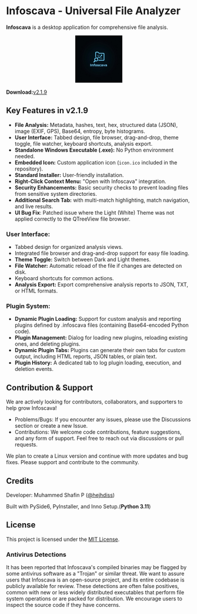 # Infoscava - Universal File Analyzer

**Infoscava** is a desktop application for comprehensive file analysis.

<p align="center">
  <img src="icon.jpg" width="128" height="128" alt="Infoscava Icon">
</p>

**Download:**[v2.1.9](https://github.com/hejhdiss/Infoscava/releases/tag/v2.1.9)

## Key Features in v2.1.9

- **File Analysis:** Metadata, hashes, text, hex, structured data (JSON), image (EXIF, GPS), Base64, entropy, byte histograms.
- **User Interface:** Tabbed design, file browser, drag-and-drop, theme toggle, file watcher, keyboard shortcuts, analysis export.
- **Standalone Windows Executable (.exe):** No Python environment needed.
- **Embedded Icon:** Custom application icon (`icon.ico` included in the repository).
- **Standard Installer:** User-friendly installation.
- **Right-Click Context Menu:** "Open with Infoscava" integration.
- **Security Enhancements:** Basic security checks to prevent loading files from sensitive system directories.
- **Additional Search Tab:** with multi-match highlighting, match navigation, and live results.
- **UI Bug Fix**: Patched issue where the Light (White) Theme was not applied correctly to the QTreeView file browser.

### User Interface:

- Tabbed design for organized analysis views.
- Integrated file browser and drag-and-drop support for easy file loading.
- **Theme Toggle:** Switch between Dark and Light themes.
- **File Watcher:** Automatic reload of the file if changes are detected on disk.
- Keyboard shortcuts for common actions.
- **Analysis Export:** Export comprehensive analysis reports to JSON, TXT, or HTML formats.

### Plugin System:

- **Dynamic Plugin Loading:** Support for custom analysis and reporting plugins defined by .infoscava files (containing Base64-encoded Python code).
- **Plugin Management:** Dialog for loading new plugins, reloading existing ones, and deleting plugins.
- **Dynamic Plugin Tabs:** Plugins can generate their own tabs for custom output, including HTML reports, JSON tables, or plain text.
- **Plugin History:** A dedicated tab to log plugin loading, execution, and deletion events.

## Contribution & Support

We are actively looking for contributors, collaborators, and supporters to help grow Infoscava!

- Problems/Bugs: If you encounter any issues, please use the Discussions section or create a new Issue.
- Contributions: We welcome code contributions, feature suggestions, and any form of support. Feel free to reach out via discussions or pull requests.

We plan to create a Linux version and continue with more updates and bug fixes. Please support and contribute to the community.

## Credits

Developer: Muhammed Shafin P ([@hejhdiss](https://github.com/hejhdiss))

Built with PySide6, PyInstaller, and Inno Setup.(**Python 3.11**)

## License

This project is licensed under the [MIT License](LICENSE.txt).

### Antivirus Detections

It has been reported that Infoscava's compiled binaries may be flagged by some antivirus software as a "Trojan" or similar threat. We want to assure users that Infoscava is an open-source project, and its entire codebase is publicly available for review. These detections are often false positives, common with new or less widely distributed executables that perform file system operations or are packed for distribution. We encourage users to inspect the source code if they have concerns.